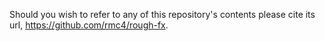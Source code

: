 Should you wish to refer to any of this repository's contents please cite its url, https://github.com/rmc4/rough-fx.
